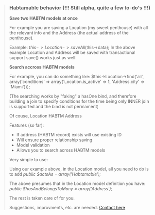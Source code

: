 > ### Habtamable behavior (!!! Still alpha, quite a few to-do's !!!)
>
> **Save two HABTM models at once**
>
> For example you are saving a Location (my sweet penthouse) with all the relevant info
> and the Address (the actual address of the penthouse).
>
> Example: $this->Location->saveAll($this->data);
> In the above example Location and Address will be saved with transactional support
> save() works just as well.
>
> **Search accross HABTM models**
>
> For example, you can do something like:
> $this->Location->find('all', array('conditions' => array('Location.is_active' => 1, 'Address.city' => 'Miami')));
> 
> (The searching works by "faking" a hasOne bind, and therefore building a join to specify conditions
> for the time being only INNER join is supported and the bind is not permament)
> 
> Of couse, Location HABTM Address
> 
> Features (so far):
> 
> - If address (HABTM record) exists will use existing ID
> - Will ensure proper relationship saving
> - Model validation 
> - Allows you to search across HABTM models
> 
> Very simple to use:
> 
> Using our example above, in the Location model, all you need to do is to add 
> *public $actsAs = array('Habtamable');*
> 
> The above presumes that in the Location model definition you have:
> *public $hasAndBelongsToMany = array('Address');*
> 
> The rest is taken care of for you.
> 
> Suggestions, improvments, etc. are needed.
> [Contact here](http://wp.me/peDIi-cZ)
